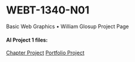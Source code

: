 # WEBT-1340-N01
 Basic Web Graphics • William Glosup Project Page


<h4> AI Project 1 files:</h4>
<a href="https://willglo.github.io/BasicWebGraphics_1340/AI_Project1/ArtCampIcons_Chapter.ai">Chapter Project</a>
<a href="https://willglo.github.io/BasicWebGraphics_1340/AI_Project1/ArtCampIcons_Portfolio.ai">Portfolio Project</a>


